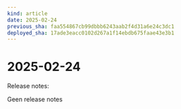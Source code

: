 ```yaml
---
kind: article
date: 2025-02-24
previous_sha: faa554867cb99dbbb6243aab2f4d31a6e24c3dc1
deployed_sha: 17ade3eacc0102d267a1f14ebdb675faae43e3b1
---
```


# 2025-02-24

Release notes:

Geen release notes
